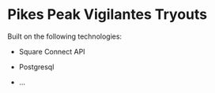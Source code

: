 # Pikes Peak Vigilantes Tryouts

Built on the following technologies:

* Square Connect API

* Postgresql

* ...
